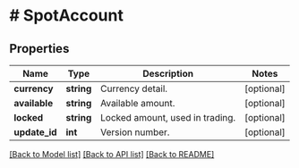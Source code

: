 # # SpotAccount

## Properties

Name | Type | Description | Notes
------------ | ------------- | ------------- | -------------
**currency** | **string** | Currency detail. | [optional] 
**available** | **string** | Available amount. | [optional] 
**locked** | **string** | Locked amount, used in trading. | [optional] 
**update_id** | **int** | Version number. | [optional] 

[[Back to Model list]](../../README.md#documentation-for-models) [[Back to API list]](../../README.md#documentation-for-api-endpoints) [[Back to README]](../../README.md)
